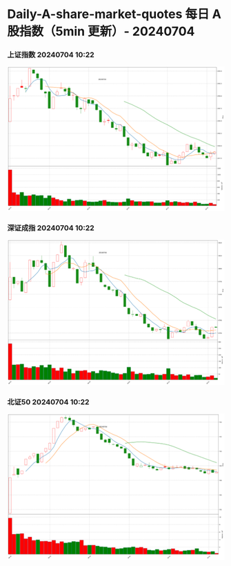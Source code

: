 
# Daily-A-share-market-quotes 每日 A 股指数（5min 更新）- 20240704

### 上证指数 20240704 10:22
![](./fig/2024/7/20240704-sh000001.png)

### 深证成指 20240704 10:22
![](./fig/2024/7/20240704-sz399001.png)

### 北证50 20240704 10:22
![](./fig/2024/7/20240704-bj899050.png)
